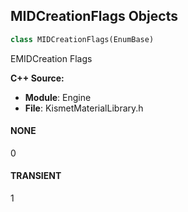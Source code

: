 ## MIDCreationFlags Objects

```python
class MIDCreationFlags(EnumBase)
```

EMIDCreation Flags

**C++ Source:**

- **Module**: Engine
- **File**: KismetMaterialLibrary.h

<a id="unreal.MIDCreationFlags.NONE"></a>

#### NONE

0

<a id="unreal.MIDCreationFlags.TRANSIENT"></a>

#### TRANSIENT

1

<a id="unreal.EasingFunc"></a>